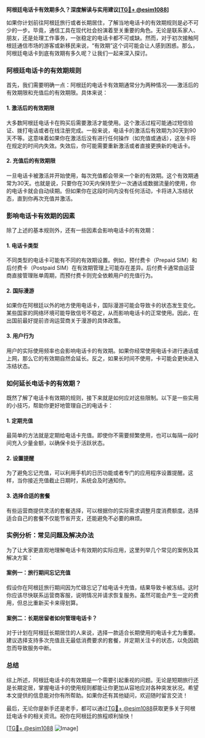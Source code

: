 **阿根廷电话卡有效期多久？深度解读与实用建议[[TG💪+ @esim1088](https://t.me/s/esim1088)]**

如果你计划前往阿根廷旅行或者长期居住，了解当地电话卡的有效期规则是必不可少的一步。毕竟，通信工具在现代社会扮演着至关重要的角色。无论是联系家人、朋友，还是处理工作事务，一张稳定的电话卡都不可或缺。然而，对于初次接触阿根廷通信市场的游客或新移民来说，“有效期”这个词可能会让人感到困惑。那么，阿根廷电话卡到底有效期有多久呢？让我们一起来深入探讨。

### 阿根廷电话卡的有效期规则

首先，我们需要明确一点：阿根廷的电话卡有效期通常分为两种情况——激活后的有效期限和充值后的有效期限。具体来说：

#### 1. 激活后的有效期限
大多数阿根廷电话卡在购买后需要激活才能使用。这个激活过程可能通过短信验证、拨打电话或者在线注册完成。一般来说，电话卡的激活后有效期为30天到90天不等。这意味着如果你在激活后没有进行任何操作（如充值或通话），这张卡将在规定的时间内失效。失效后，你可能需要重新激活或者直接更换新的电话卡。

#### 2. 充值后的有效期限
一旦电话卡被激活并开始使用，每次充值都会带来一个新的有效期。这个有效期通常为30天。也就是说，只要你在30天内保持至少一次通话或数据流量的使用，你的电话卡就会自动续期。但如果你在这段时间内没有任何活动，卡将进入冻结状态，直到你再次充值并激活。

### 影响电话卡有效期的因素

除了上述的基本规则外，还有一些因素会影响电话卡的有效期：

#### 1. 电话卡类型
不同类型的电话卡可能有不同的有效期设置。例如，预付费卡（Prepaid SIM）和后付费卡（Postpaid SIM）在有效期管理上可能存在差异。后付费卡通常由运营商直接管理账单周期，而预付费卡则完全依赖用户的充值行为。

#### 2. 国际漫游
如果你在阿根廷以外的地方使用电话卡，国际漫游可能会导致卡的状态发生变化。某些国家的网络环境可能导致信号不稳定，从而影响电话卡的正常使用。因此，在出国前最好提前咨询运营商关于漫游的具体政策。

#### 3. 用户行为
用户的实际使用频率也会影响电话卡的有效期。如果你经常使用电话卡进行通话或上网，那么它的有效期自然会延长。反之，如果长时间不使用，卡可能会更快进入冻结状态。

### 如何延长电话卡的有效期？

既然了解了电话卡有效期的规则，接下来就是如何应对这些限制。以下是一些实用的小技巧，帮助你更好地管理自己的电话卡：

#### 1. 定期充值
最简单的方法就是定期给电话卡充值。即使你不需要频繁使用，也可以每隔一段时间充入少量金额，以确保卡处于活跃状态。

#### 2. 设置提醒
为了避免忘记充值，可以利用手机的日历功能或者专门的应用程序设置提醒。这样，当你接近充值截止日期时，系统会及时通知你。

#### 3. 选择合适的套餐
有些运营商提供灵活的套餐选择，可以根据你的实际需求调整月度消费额度。选择适合自己的套餐不仅能节省开支，还能避免不必要的麻烦。

### 实例分析：常见问题及解决办法

为了让大家更直观地理解电话卡有效期的实际应用，这里列举几个常见的案例及其解决方案：

#### 案例一：旅行期间忘记充值
假设你在阿根廷旅行期间因为忙碌忘记了给电话卡充值，结果导致卡被冻结。这时你应该尽快联系运营商客服，说明情况并请求恢复服务。虽然可能会产生一定的费用，但总比重新买卡来得划算。

#### 案例二：长期居留者如何管理电话卡？
对于计划在阿根廷长期居住的人来说，选择一款适合长期使用的电话卡尤为重要。建议选择支持多次充值且无最低消费要求的套餐，并定期关注卡的状态，以免因疏忽而导致服务中断。

### 总结

综上所述，阿根廷电话卡的有效期是一个需要引起重视的问题。无论是短期旅行还是长期定居，掌握电话卡的使用规则都能让你更加从容地应对各种突发状况。希望本文提供的信息能对你有所帮助。如果你还有其他疑问，欢迎随时留言交流！

最后，无论你是新手还是老手，都可以通过[TG💪+ @esim1088](https://t.me/s/esim1088)获取更多关于阿根廷电话卡的相关资讯。祝你在阿根廷的旅程顺利愉快！

[[TG💪+ @esim1088](https://t.me/s/esim1088) ![Image](https://i.postimg.cc/4NQfJmqS/Snipaste-2025-05-13-00-14-12.png)]
